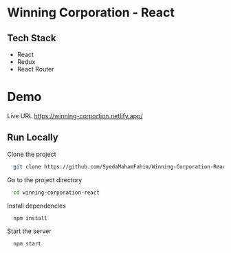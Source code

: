 
# Winning Corporation - React

## Tech Stack
- React
- Redux
- React Router

# Demo

Live URL
https://winning-corportion.netlify.app/

## Run Locally

Clone the project

```bash
  git clone https://github.com/SyedaMahamFahim/Winning-Corporation-React.git
```

Go to the project directory

```bash
  cd winning-corporation-react
```

Install dependencies

```bash
  npm install
```

Start the server

```bash
  npm start
```
